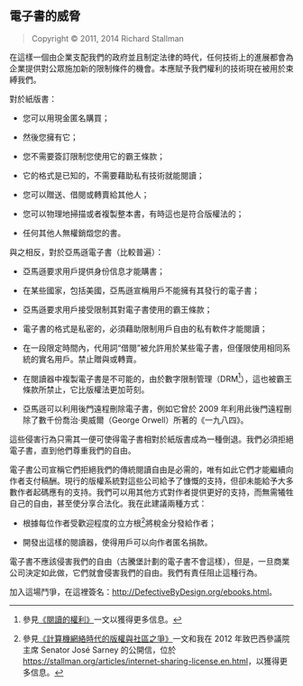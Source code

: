## 電子書的威脅<!--(pandoc) {#pandoc_the-danger-of-ebooks}(pandoc)-->

> Copyright © 2011, 2014 Richard Stallman

在這樣一個由企業支配我們的政府並且制定法律的時代，任何技術上的進展都會為企業提供對公眾施加新的限制條件的機會。本應賦予我們權利的技術現在被用於束縛我們。

對於紙版書：

-   您可以用現金匿名購買；

-   然後您擁有它；

-   您不需要簽訂限制您使用它的霸王條款；

-   它的格式是已知的，不需要藉助私有技術就能閱讀；

-   您可以贈送、借閱或轉賣給其他人；

-   您可以物理地掃描或者複製整本書，有時這也是符合版權法的；

-   任何其他人無權銷燬您的書。


與之相反，對於亞馬遜電子書（比較普遍）：

-   亞馬遜要求用戶提供身份信息才能購書；

-   在某些國家，包括美國，亞馬遜宣稱用戶不能擁有其發行的電子書；

-   亞馬遜要求用戶接受限制其對電子書使用的霸王條款；

-   電子書的格式是私密的，必須藉助限制用戶自由的私有軟件才能閱讀；

-   在一段限定時間內，代用詞“借閱”被允許用於某些電子書，但僅限使用相同系統的實名用戶。禁止贈與或轉賣。

-   在閱讀器中複製電子書是不可能的，由於數字限制管理（DRM[^ebook1]），這也被霸王條款所禁止，它比版權法更加苛刻。

-   亞馬遜可以利用後門遠程刪除電子書，例如它曾於 2009 年利用此後門遠程刪除了數千份喬治·奧威爾（George Orwell）所著的《一九八四》。

這些侵害行為只需其一便可使得電子書相對於紙版書成為一種倒退。我們必須拒絕電子書，直到他們尊重我們的自由。

電子書公司宣稱它們拒絕我們的傳統閱讀自由是必需的，唯有如此它們才能繼續向作者支付稿酬。現行的版權系統對這些公司給予了慷慨的支持，但卻未能給予大多數作者起碼應有的支持。我們可以用其他方式對作者提供更好的支持，而無需犧牲自己的自由，甚至使分享合法化。我在此建議兩種方式：

-   根據每位作者受歡迎程度的立方根[^ebook2]將稅金分發給作者；

-   開發出這樣的閱讀器，使得用戶可以向作者匿名捐款。

電子書不應該侵害我們的自由（古騰堡計劃的電子書不會這樣），但是，一旦商業公司決定如此做，它們就會侵害我們的自由。我們有責任阻止這種行為。

加入這場鬥爭，在這裡簽名：<http://DefectiveByDesign.org/ebooks.html>。


[^ebook1]: 參見[《閱讀的權利》](right-to-read.md)一文以獲得更多信息。

[^ebook2]: 參見[《計算機網絡時代的版權與社區之爭》](copyright-vs-community.md)一文和我在 2012 年致巴西參議院主席 Senator José Sarney 的公開信，位於 <https://stallman.org/articles/internet-sharing-license.en.html>，以獲得更多信息。

